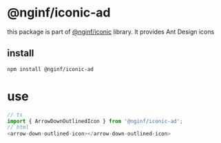 # @nginf/iconic-ad

this package is part of [@nginf/iconic](https://iconic.nginf.dev) library. It provides Ant Design icons

## install

`npm install @nginf/iconic-ad`

# use

```ts
// ts
import { ArrowDownOutlinedIcon } from '@nginf/iconic-ad'; 
// html
<arrow-down-outlined-icon></arrow-down-outlined-icon>
```
